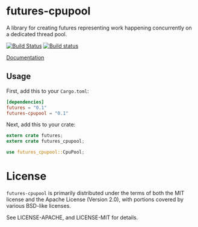 # futures-cpupool

A library for creating futures representing work happening concurrently on a
dedicated thread pool.

[![Build Status](https://travis-ci.org/alexcrichton/futures-rs.svg?branch=master)](https://travis-ci.org/alexcrichton/futures-rs)
[![Build status](https://ci.appveyor.com/api/projects/status/yl5w3ittk4kggfsh?svg=true)](https://ci.appveyor.com/project/alexcrichton/futures-rs)

[Documentation](https://docs.rs/futures-cpupool)

## Usage

First, add this to your `Cargo.toml`:

```toml
[dependencies]
futures = "0.1"
futures-cpupool = "0.1"
```

Next, add this to your crate:

```rust
extern crate futures;
extern crate futures_cpupool;

use futures_cpupool::CpuPool;
```

# License

`futures-cpupool` is primarily distributed under the terms of both the MIT
license and the Apache License (Version 2.0), with portions covered by various
BSD-like licenses.

See LICENSE-APACHE, and LICENSE-MIT for details.
